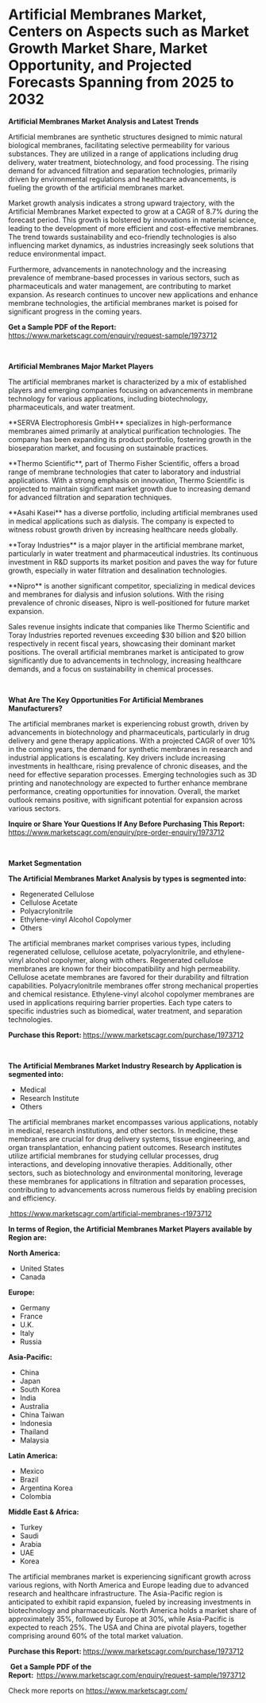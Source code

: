 <p><h1>Artificial Membranes Market, Centers on Aspects such as Market Growth Market Share, Market Opportunity, and Projected Forecasts Spanning from 2025 to 2032</h1></p><p><strong>Artificial Membranes Market Analysis and Latest Trends</strong></p>
<p><p>Artificial membranes are synthetic structures designed to mimic natural biological membranes, facilitating selective permeability for various substances. They are utilized in a range of applications including drug delivery, water treatment, biotechnology, and food processing. The rising demand for advanced filtration and separation technologies, primarily driven by environmental regulations and healthcare advancements, is fueling the growth of the artificial membranes market.</p><p>Market growth analysis indicates a strong upward trajectory, with the Artificial Membranes Market expected to grow at a CAGR of 8.7% during the forecast period. This growth is bolstered by innovations in material science, leading to the development of more efficient and cost-effective membranes. The trend towards sustainability and eco-friendly technologies is also influencing market dynamics, as industries increasingly seek solutions that reduce environmental impact. </p><p>Furthermore, advancements in nanotechnology and the increasing prevalence of membrane-based processes in various sectors, such as pharmaceuticals and water management, are contributing to market expansion. As research continues to uncover new applications and enhance membrane technologies, the artificial membranes market is poised for significant progress in the coming years.</p></p>
<p><strong>Get a Sample PDF of the Report:&nbsp;</strong> <a href="https://www.marketscagr.com/enquiry/request-sample/1973712?utm_campaign=2097&utm_medium=2&utm_source=Github&utm_content=ia&utm_term=04032025&utm_id=artificial-membranes">https://www.marketscagr.com/enquiry/request-sample/1973712</a></p>
<p>&nbsp;</p>
<p><strong>Artificial Membranes Major Market Players</strong></p>
<p><p>The artificial membranes market is characterized by a mix of established players and emerging companies focusing on advancements in membrane technology for various applications, including biotechnology, pharmaceuticals, and water treatment.</p><p>**SERVA Electrophoresis GmbH** specializes in high-performance membranes aimed primarily at analytical purification technologies. The company has been expanding its product portfolio, fostering growth in the bioseparation market, and focusing on sustainable practices.</p><p>**Thermo Scientific**, part of Thermo Fisher Scientific, offers a broad range of membrane technologies that cater to laboratory and industrial applications. With a strong emphasis on innovation, Thermo Scientific is projected to maintain significant market growth due to increasing demand for advanced filtration and separation techniques.</p><p>**Asahi Kasei** has a diverse portfolio, including artificial membranes used in medical applications such as dialysis. The company is expected to witness robust growth driven by increasing healthcare needs globally.</p><p>**Toray Industries** is a major player in the artificial membrane market, particularly in water treatment and pharmaceutical industries. Its continuous investment in R&D supports its market position and paves the way for future growth, especially in water filtration and desalination technologies.</p><p>**Nipro** is another significant competitor, specializing in medical devices and membranes for dialysis and infusion solutions. With the rising prevalence of chronic diseases, Nipro is well-positioned for future market expansion.</p><p>Sales revenue insights indicate that companies like Thermo Scientific and Toray Industries reported revenues exceeding $30 billion and $20 billion respectively in recent fiscal years, showcasing their dominant market positions. The overall artificial membranes market is anticipated to grow significantly due to advancements in technology, increasing healthcare demands, and a focus on sustainability in chemical processes.</p></p>
<p>&nbsp;</p>
<p><strong>What Are The Key Opportunities For Artificial Membranes Manufacturers?</strong></p>
<p><p>The artificial membranes market is experiencing robust growth, driven by advancements in biotechnology and pharmaceuticals, particularly in drug delivery and gene therapy applications. With a projected CAGR of over 10% in the coming years, the demand for synthetic membranes in research and industrial applications is escalating. Key drivers include increasing investments in healthcare, rising prevalence of chronic diseases, and the need for effective separation processes. Emerging technologies such as 3D printing and nanotechnology are expected to further enhance membrane performance, creating opportunities for innovation. Overall, the market outlook remains positive, with significant potential for expansion across various sectors.</p></p>
<p><strong>Inquire or Share Your Questions If Any Before Purchasing This Report:</strong> <a href="https://www.marketscagr.com/enquiry/pre-order-enquiry/1973712?utm_campaign=2097&utm_medium=2&utm_source=Github&utm_content=ia&utm_term=04032025&utm_id=artificial-membranes">https://www.marketscagr.com/enquiry/pre-order-enquiry/1973712</a></p>
<p>&nbsp;</p>
<p><strong>Market Segmentation</strong></p>
<p><strong>The Artificial Membranes Market Analysis by types is segmented into:</strong></p>
<p><ul><li>Regenerated Cellulose</li><li>Cellulose Acetate</li><li>Polyacrylonitrile</li><li>Ethylene-vinyl Alcohol Copolymer</li><li>Others</li></ul></p>
<p><p>The artificial membranes market comprises various types, including regenerated cellulose, cellulose acetate, polyacrylonitrile, and ethylene-vinyl alcohol copolymer, along with others. Regenerated cellulose membranes are known for their biocompatibility and high permeability. Cellulose acetate membranes are favored for their durability and filtration capabilities. Polyacrylonitrile membranes offer strong mechanical properties and chemical resistance. Ethylene-vinyl alcohol copolymer membranes are used in applications requiring barrier properties. Each type caters to specific industries such as biomedical, water treatment, and separation technologies.</p></p>
<p><strong>Purchase this Report:&nbsp;</strong><a href="https://www.marketscagr.com/purchase/1973712?utm_campaign=2097&utm_medium=2&utm_source=Github&utm_content=ia&utm_term=04032025&utm_id=artificial-membranes">https://www.marketscagr.com/purchase/1973712</a></p>
<p>&nbsp;</p>
<p><strong>The Artificial Membranes Market Industry Research by Application is segmented into:</strong></p>
<p><ul><li>Medical</li><li>Research Institute</li><li>Others</li></ul></p>
<p><p>The artificial membranes market encompasses various applications, notably in medical, research institutions, and other sectors. In medicine, these membranes are crucial for drug delivery systems, tissue engineering, and organ transplantation, enhancing patient outcomes. Research institutes utilize artificial membranes for studying cellular processes, drug interactions, and developing innovative therapies. Additionally, other sectors, such as biotechnology and environmental monitoring, leverage these membranes for applications in filtration and separation processes, contributing to advancements across numerous fields by enabling precision and efficiency.</p></p>
<p><a href="https://www.marketscagr.com/artificial-membranes-r1973712?utm_campaign=2097&utm_medium=2&utm_source=Github&utm_content=ia&utm_term=04032025&utm_id=artificial-membranes">&nbsp;https://www.marketscagr.com/artificial-membranes-r1973712</a></p>
<p><strong>In terms of Region, the Artificial Membranes Market Players available by Region are:</strong></p>
<p>
    <p> <strong> North America: </strong>
        <ul>
            <li>United States</li>
            <li>Canada</li>
        </ul>
        </p> 
    <p> <strong> Europe: </strong>
        <ul>
            <li>Germany</li>
            <li>France</li>
            <li>U.K.</li>
            <li>Italy</li>
            <li>Russia</li>
        </ul>
        </p> 
    <p> <strong> Asia-Pacific: </strong>
        <ul>
            <li>China</li>
            <li>Japan</li>
            <li>South Korea</li>
            <li>India</li>
            <li>Australia</li>
            <li>China Taiwan</li>
            <li>Indonesia</li>
            <li>Thailand</li>
            <li>Malaysia</li>
        </ul>
        </p> 
    <p> <strong> Latin America: </strong>
        <ul>
            <li>Mexico</li>
            <li>Brazil</li>
            <li>Argentina Korea</li>
            <li>Colombia</li>
        </ul>
        </p> 
    <p> <strong> Middle East & Africa: </strong>
        <ul>
            <li>Turkey</li>
            <li>Saudi</li>
            <li>Arabia</li>
            <li>UAE</li>
            <li>Korea</li>
        </ul>
    </p>
    </p>
<p><p>The artificial membranes market is experiencing significant growth across various regions, with North America and Europe leading due to advanced research and healthcare infrastructure. The Asia-Pacific region is anticipated to exhibit rapid expansion, fueled by increasing investments in biotechnology and pharmaceuticals. North America holds a market share of approximately 35%, followed by Europe at 30%, while Asia-Pacific is expected to reach 25%. The USA and China are pivotal players, together comprising around 60% of the total market valuation.</p></p>
<p><strong>Purchase this Report: </strong><a href="https://www.marketscagr.com/purchase/1973712?utm_campaign=2097&utm_medium=2&utm_source=Github&utm_content=ia&utm_term=04032025&utm_id=artificial-membranes">https://www.marketscagr.com/purchase/1973712</a></p>
<p>&nbsp;<strong>Get a Sample PDF of the Report:&nbsp;&nbsp;</strong><a href="https://www.marketscagr.com/enquiry/request-sample/1973712?utm_campaign=2097&utm_medium=2&utm_source=Github&utm_content=ia&utm_term=04032025&utm_id=artificial-membranes">https://www.marketscagr.com/enquiry/request-sample/1973712</a></p>
<p><strong></strong></p>
<p>Check more reports on <a href="https://www.marketscagr.com/?utm_campaign=2097&utm_medium=2&utm_source=Github&utm_content=ia&utm_term=04032025&utm_id=artificial-membranes">https://www.marketscagr.com/</a></p>